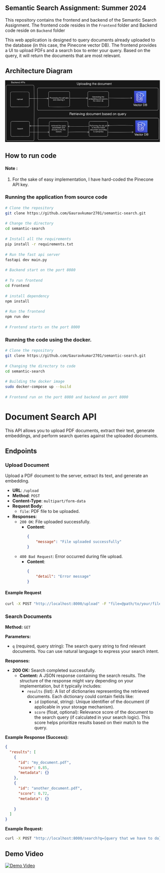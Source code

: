 ## Semantic Search Assignment: Summer 2024

This repository contains the frontend and backend of the Semantic Search Assignment. The frontend code resides in the `Frontend` folder and Backend code reside on `Backend` folder

This web application is designed to query documents already uploaded to the database (in this case, the Pinecone vector DB). The frontend provides a UI to upload PDFs and a search box to enter your query. Based on the query, it will return the documents that are most relevant.

## Architecture Diagram

![Alt text](images/semantic.png)




## How to run code 

#### Note :
1. For the sake of easy implementation, I have hard-coded the Pinecone API key. 

### Running the application from source code

```bash
# Clone the repository
git clone https://github.com/Gauravkumar2701/semantic-search.git

# Change the directory
cd semantic-search

# Install all the requirements
pip install -r requirements.txt

# Run the fast api server
fastapi dev main.py

# Backend start on the port 8080

# To run frontend
cd Frontend

# install dependency
npm install

# Run the frontend
npm run dev

# Frontend starts on the port 8000
```



### Running the code using the docker.

```bash
# Clone the repository
git clone https://github.com/Gauravkumar2701/semantic-search.git

# Changing the directory to code
cd semantic-search

# Building the docker image
sudo docker-compose up --build

# Frontend run on the port 8080 and backend on port 8000

```


# Document Search API

This API allows you to upload PDF documents, extract their text, generate embeddings, and perform search queries against the uploaded documents.

## Endpoints

### Upload Document

Upload a PDF document to the server, extract its text, and generate an embedding.

- **URL**: `/upload`
- **Method**: `POST`
- **Content-Type**: `multipart/form-data`
- **Request Body**:
  - `file`: PDF file to be uploaded.
- **Responses**:
  - `200 OK`: File uploaded successfully.
    - **Content**:
      ```json
      {
          "message": "File uploaded successfully"
      }
      ```
  - `400 Bad Request`: Error occurred during file upload.
    - **Content**:
      ```json
      {
          "detail": "Error message"
      }
      ```

#### Example Request
```bash
curl -X POST "http://localhost:8000/upload" -F "file=@path/to/your/file.pdf"
```

### Search Documents

**Method:** `GET`

**Parameters:**

- `q` (required, query string): The search query string to find relevant documents. You can use natural language to express your search intent.

**Responses:**

- **200 OK:** Search completed successfully.
    - **Content:** A JSON response containing the search results. The structure of the response might vary depending on your implementation, but it typically includes:
        - `results` (list): A list of dictionaries representing the retrieved documents. Each dictionary could contain fields like:
            - `id` (optional, string): Unique identifier of the document (if applicable in your storage mechanism).
            - `score` (float, optional): Relevance score of the document to the search query (if calculated in your search logic). This score helps prioritize results based on their match to the query.
           

**Example Response (Success):**

```json
{
  "results": [
    {
      "id": "my_document.pdf",
      "score": 0.85, 
      "metadata": {}
    },
    {
      "id": "another_document.pdf",
      "score": 0.72,
      "metadata": {}

    }
  ]
}
```

**Example Request:**
```bash
curl -X POST "http://localhost:8000/search?q={query that we have to do}"
```

## Demo Video
<!-- Watch the demo video [here](images/demo-video.mkv). -->
[![Demo Video](https://img.youtube.com/vi/YFVzzwwTwfc/0.jpg)](https://youtu.be/YFVzzwwTwfc)
